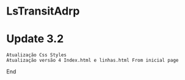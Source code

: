 # LsTransitAdrp

# Update 3.2
	Atualização Css Styles
	Atualização versão 4 Index.html e linhas.html From inicial page
End